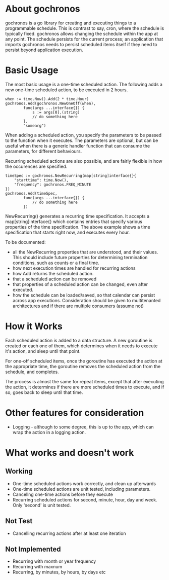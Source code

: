 # About gochronos

gochronos is a go library for creating and executing things to a programmable schedule. This is contrast to say, cron, where the schedule is typically fixed. gochronos allows changing the schedule within the app at any point.
The schedule persists for the current process; an application that imports
gochronos needs to persist scheduled items itself if they need to persist
beyond application execution.

# Basic Usage

The most basic usage is a one-time scheduled action. The following adds a new
one-time scheduled action, to be executed in 2 hours.

    when := time.Now().Add(2 * time.Hour)
    gochronos.Add(gochronos.NewOneOff(when),
            func(args ...interface{}) {
                s := args[0].(string)
                // do something here
            },
            "somearg")

When adding a scheduled action, you specify the parameters to be passed to the function when it executes. The parameters are optional, but can be useful when there is a generic handler function that can consume the parameters, for different behaviours.

Recurring scheduled actions are also possible, and are fairly flexible in how the occurences are specified.

    timeSpec := gochronos.NewRecurring(map[string]interface{}{
        "starttime": time.Now(),
        "frequency": gochronos.FREQ_MINUTE
    })
    gochronos.Add(timeSpec,
            func(args ...interface{}) {
                // do something here
            })

NewRecurring() generates a recurring time specification. It accepts a
map[string]interface{} which contains entries that specify various properties of the time specification. The above example shows a time specification that starts right now, and executes every hour.

To be documented:

 *  all the NewRecurring properties that are understood, and their values. This
    should include future properties for determining termination conditions,
    such as counts or a final time.
 *  how next execution times are handled for recurring actions
 *  how Add returns the scheduled action.
 *  that a scheduled action can be removed
 *  that properties of a scheduled action can be changed, even after executed.
 *  how the schedule can be loaded/saved, so that calendar can persist across
    app executions. Consideration should be given to multitenanted
    architectures and if there are multiple consumers (assume not)

# How it Works

Each scheduled action is added to a data structure. A new goroutine is created or each one of them, which determines when it needs to execute it's action, and sleep until that point.

For one-off scheduled items, once the goroutine has executed the action at the appropriate time, the goroutine removes the scheduled action from the schedule, and completes.

The process is almost the same for repeat items, except that after executing the action, it determines if there are more scheduled times to execute, and if so, goes back to sleep until that time.

# Other features for consideration

 *  Logging - although to some degree, this is up to the app, which can wrap
    the action in a logging action.

# What works and doesn't work

## Working

 *  One-time scheduled actions work correctly, and clean up afterwards
 *  One-time scheduled actions are unit tested, including parameters.
 *  Cancellng one-time actions before they execute
 *  Recurring scheduled actions for second, minute, hour, day and week. Only
    'second' is unit tested.

## Not Test

 *  Cancelling recurring actions after at least one iteration

## Not Implemented

 *  Recurring with month or year frequency
 *  Recurring with maxnum
 *  Recurring, by minutes, by hours, by days etc